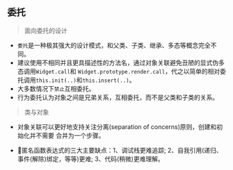 ## 委托

> 面向委托的设计

- `委托`是一种极其强大的设计模式，和父类、子类、继承、多态等概念完全不同。
- 建议使用不相同并且更具描述性的方法名，通过对象关联避免丑陋的显式伪多态调用`Widget.call`和 `Widget.prototype.render.call`，代之以简单的相对委托调用`this.init(..)`和`this.insert(..)`。
- 大多数情况下`禁止`互相委托。
- 行为委托认为对象之间是兄弟关系，互相委托，而不是父类和子类的关系。

> 类与对象

- 对象关联可以更好地支持关注分离(separation of concerns)原则，创建和初始化并不需要 合并为一个步骤。

- 匿名函数表达式的三大主要缺点：1、调试栈更难追踪; 2、自我引用(递归、事件(解除)绑定，等等)更难; 3、代码(稍微)更难理解。